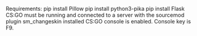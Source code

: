 Requirements:
	pip install Pillow
	pip install python3-pika
	pip install Flask
	CS:GO must be running and connected to a server with the sourcemod plugin sm_changeskin installed
	CS:GO console is enabled. Console key is F9.
